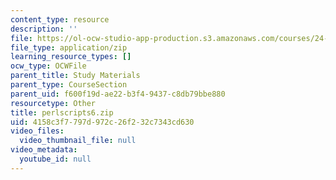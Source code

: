 ```yaml
---
content_type: resource
description: ''
file: https://ol-ocw-studio-app-production.s3.amazonaws.com/courses/24-964-topics-in-phonology-fall-2004/4158c3f7797d972c26f232c7343cd630_perlscripts6.zip
file_type: application/zip
learning_resource_types: []
ocw_type: OCWFile
parent_title: Study Materials
parent_type: CourseSection
parent_uid: f600f19d-ae22-b3f4-9437-c8db79bbe880
resourcetype: Other
title: perlscripts6.zip
uid: 4158c3f7-797d-972c-26f2-32c7343cd630
video_files:
  video_thumbnail_file: null
video_metadata:
  youtube_id: null
---
```

